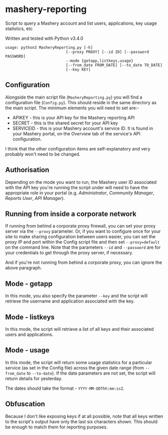 mashery-reporting
=================

Script to query a Mashery account and list users, applications, key usage statistics, etc

Written and tested with Python v3.4.0

```
usage: python3 MasheryReporting.py [-h]
                           [--proxy PROXY] [--id ID] [--password PASSWORD]
                           --mode {getapp,listkeys,usage}
                           [--from_date FROM_DATE] [--to_date TO_DATE]
                           [--key KEY]
```

Configuration
-------------

Alongside the main script file (`MasheryReporting.py`) you will find a configuration file (`Config.py`).  This should reside in the same directory as the main script.  The minimum elements you will need to set are:-
* APIKEY - this is your API key for the Mashery reporting API
* SECRET - this is the shared secret for your API key
* SERVICEID - this is your Mashery account's service ID.  It is found in your Mashery portal, on the *Overview* tab of the service's API configuration.

I think that the other configuration items are self-explanatory and very probably won't need to be changed.

Authorisation
-------------

Depending on the mode you want to run, the Mashery user ID associated with the API key you're running the script under will need to have the appropriate role in your portal (e.g. *Administrator*, *Community Manager*, *Reports User*, *API Manager*).

Running from inside a corporate network
---------------------------------------

If running from behind a corporate proxy firewall, you can set your proxy server via the `--proxy` parameter.  Or, if you want to configure once for your site to make sharing configuration between users easier, you can set the proxy IP and port within the Config script file and then set `--proxy=default` on the command line.  Note that the parameters `--id` and `--password` are for your credentials to get through the proxy server, if necessary.

And if you're not running from behind a corporate proxy, you can ignore the above paragraph.

Mode - getapp
-------------

In this mode, you also specify the parameter `--key` and the script will retrieve the username and application associated with the key.

Mode - listkeys
---------------

In this mode, the script will retrieve a list of all keys and their associated users and applications.

Mode - usage
------------

In this mode, the script will return some usage statistics for a particular service (as set in the Config file) across the given date range (from `--from_date` to `--to-date`).  If the date parameters are not set, the script will return details for yesterday.

The dates should take the format - `YYYY-MM-DDThh:mm:ssZ`.

Obfuscation
-----------

Because I don't like exposing keys if at all possible, note that all keys written to the script's output have only the last six characters shown.  This should be enough to match them for reporting purposes.
  
